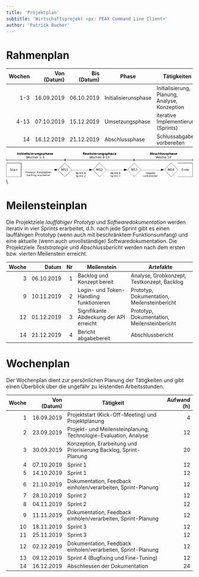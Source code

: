 ```yaml
---
title: 'Projektplan'
subtitle: 'Wirtschaftsprojekt «px: PEAX Command Line Client»'
author: 'Patrick Bucher'
---
```


# Rahmenplan

| Wochen | Von (Datum) | Bis (Datum) | Phase                | Tätigkeiten                                   |
|-------:|------------:|------------:|----------------------|-----------------------------------------------|
|    1-3 |  16.09.2019 |  06.10.2019 | Initialisierunsphase | Initialisierung, Planung, Analyse, Konzeption |
|   4-13 |  07.10.2019 |  15.12.2019 | Umsetzungsphase      | iterative Implementierung (Sprints)           |
|     14 |  16.12.2019 |  21.12.2019 | Abschlussphase       | Schlussabgabe vorbereiten                     |

![Rahmenplan (grafisch)](graphics/zeitstrahl-white.png)\

# Meilensteinplan

Die Projektziele _lauffähiger Prototyp_ und _Softwaredokumentation_ werden
iterativ in vier Sprints erarbeitet, d.h. nach jede Sprint gibt es einen
lauffähigen Prototyp (wenn auch mit beschränktem Funktionsumfang) und eine
aktuelle (wenn auch unvollständige) Softwaredokumentation. Die Projektziele
_Teststrategie_ und _Abschlussbericht_ werden nach dem ersten bzw. vierten
Meilenstein erreicht.

| Woche |      Datum | Nr | Meilenstein                             | Artefakte                                   |
|------:|-----------:|---:|-----------------------------------------|---------------------------------------------|
|     3 | 06.10.2019 |  1 | Backlog und Konzept bereit              | Analyse, Grobkonzept, Testkonzept, Backlog  |
|     9 | 10.11.2019 |  2 | Login- und Token-Handling funktionieren | Prototyp, Dokumentation, Meilensteinbericht |
|    12 | 01.12.2019 |  3 | Signifikante Abdeckung der API erreicht | Prototyp, Dokumentation, Meilensteinbericht |
|    14 | 21.12.2019 |  4 | Bericht abgabebereit                    | Abschlussbericht                            |

# Wochenplan

Der Wochenplan dient zur persönlichen Planung der Tätigkeiten und gibt einen
Überblick über die ungefähr zu leistenden Arbeitsstunden.

| Woche | Von (Datum) | Tätigkeit                                                         | Aufwand (h) |
|------:|------------:|-------------------------------------------------------------------|------------:|
|     1 |  16.09.2019 | Projektstart (Kick-Off-Meeting) und Projektplanung                |           4 |
|     2 |  23.09.2019 | Projekt- und Meilensteinplanung, Technologie-Evaluation, Analyse  |          12 |
|     3 |  30.09.2019 | Konzeption, Erarbeitung und Priorisierung Backlog, Sprint-Planung |          20 |
|     4 |  07.10.2019 | Sprint 1                                                          |          12 |
|     5 |  14.10.2019 | Sprint 1                                                          |          12 |
|     6 |  21.10.2019 | Dokumentation, Feedback einholen/verarbeiten, Sprint-Planung      |          12 |
|     7 |  28.10.2019 | Sprint 2                                                          |          12 |
|     8 |  04.11.2019 | Sprint 2                                                          |          12 |
|     9 |  11.11.2019 | Dokumentation, Feedback einholen/verarbeiten, Sprint-Planung      |          12 |
|    10 |  18.11.2019 | Sprint 3                                                          |          12 |
|    11 |  25.11.2019 | Sprint 3                                                          |          12 |
|    12 |  02.12.2019 | Dokumentation, Feedback einholen/verarbeiten, Sprint-Planung      |          12 |
|    13 |  09.12.2019 | Sprint 4 (Bugfixing und Fine-Tuning)                              |          12 |
|    14 |  16.12.2019 | Abschliessen der Dokumentation                                    |          24 |
